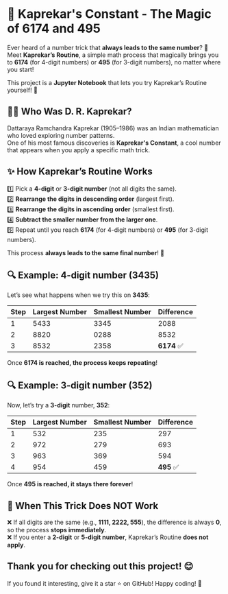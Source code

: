 # 🔢 Kaprekar's Constant - The Magic of 6174 and 495  

Ever heard of a number trick that **always leads to the same number**? 🤯  
Meet **Kaprekar’s Routine**, a simple math process that magically brings you to **6174** (for 4-digit numbers) or **495** (for 3-digit numbers), no matter where you start!  

This project is a **Jupyter Notebook** that lets you try Kaprekar’s Routine yourself! 🎉  


## 🧑‍🏫 Who Was D. R. Kaprekar?  
Dattaraya Ramchandra Kaprekar (1905–1986) was an Indian mathematician who loved exploring number patterns.  
One of his most famous discoveries is **Kaprekar's Constant**, a cool number that appears when you apply a specific math trick.  


## ✨ How Kaprekar’s Routine Works  

1️⃣ Pick a **4-digit** or **3-digit number** (not all digits the same).  
2️⃣ **Rearrange the digits in descending order** (largest first).  
3️⃣ **Rearrange the digits in ascending order** (smallest first).  
4️⃣ **Subtract the smaller number from the larger one**.  
5️⃣ Repeat until you reach **6174** (for 4-digit numbers) or **495** (for 3-digit numbers).  

This process **always leads to the same final number**! 🚀  


## 🔍 Example: 4-digit number (3435)  
Let’s see what happens when we try this on **3435**:

| Step | Largest Number | Smallest Number | Difference |
|------|---------------|----------------|------------|
| 1    | 5433          | 3345           | 2088       |
| 2    | 8820          | 0288           | 8532       |
| 3    | 8532          | 2358           | **6174** ✅ |

Once **6174 is reached, the process keeps repeating**!  


## 🔍 Example: 3-digit number (352)  
Now, let’s try a **3-digit** number, **352**:

| Step | Largest Number | Smallest Number | Difference |
|------|---------------|----------------|------------|
| 1    | 532          | 235            | 297        |
| 2    | 972          | 279            | 693        |
| 3    | 963          | 369            | 594        |
| 4    | 954          | 459            | **495** ✅ |

Once **495 is reached, it stays there forever**!  


## 🚨 When This Trick **Does NOT Work**  
❌ If all digits are the same (e.g., **1111, 2222, 555**), the difference is always **0**, so the process **stops immediately**.  
❌ If you enter a **2-digit** or **5-digit number**, Kaprekar’s Routine **does not apply**.  

## Thank you for checking out this project! 😊
If you found it interesting, give it a star ⭐ on GitHub!
Happy coding! 🚀

